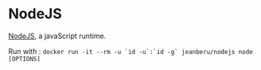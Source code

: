 NodeJS
======

[NodeJS](https://nodejs.org), a javaScript runtime.

Run with : ```docker run -it --rm -u `id -u`:`id -g` jeanberu/nodejs node [OPTIONS]```

